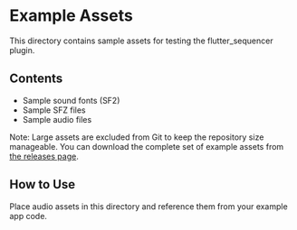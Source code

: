 # Example Assets

This directory contains sample assets for testing the flutter_sequencer plugin.

## Contents

- Sample sound fonts (SF2)
- Sample SFZ files
- Sample audio files

Note: Large assets are excluded from Git to keep the repository size manageable. You can download the complete set of example assets from [the releases page](https://github.com/yourusername/flutter_sequencer/releases).

## How to Use

Place audio assets in this directory and reference them from your example app code. 